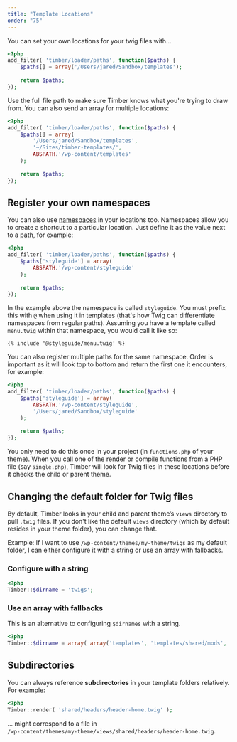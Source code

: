 ```yaml
---
title: "Template Locations"
order: "75"
---
```


You can set your own locations for your twig files with...

```php
<?php
add_filter( 'timber/loader/paths', function($paths) {
	$paths[] = array('/Users/jared/Sandbox/templates');
	
	return $paths;
});
```

Use the full file path to make sure Timber knows what you're trying to draw from. You can also send an array for multiple locations:

```php
<?php
add_filter( 'timber/loader/paths', function($paths) {
	$paths[] = array(
		'/Users/jared/Sandbox/templates',
		'~/Sites/timber-templates/',
		ABSPATH.'/wp-content/templates'
	);
	
	return $paths;
});
```

## Register your own namespaces

You can also use [namespaces](https://symfony.com/doc/current/templating/namespaced_paths.html) in your locations too. Namespaces allow you to create a shortcut to a particular location. Just define it as the value next to a path, for example:

```php
<?php
add_filter( 'timber/loader/paths', function($paths) {
	$paths['styleguide'] = array(
		ABSPATH.'/wp-content/styleguide'
	);
	
	return $paths;
});
```

In the example above the namespace is called `styleguide`. You must prefix this with `@` when using it in templates (that's how Twig can differentiate namespaces from regular paths).
Assuming you have a template called `menu.twig` within that namespace, you would call it like so:

```twig
{% include '@styleguide/menu.twig' %}
```

You can also register multiple paths for the same namespace. Order is important as it will look top to bottom and return the first one it encounters, for example:

```php
<?php
add_filter( 'timber/loader/paths', function($paths) {
	$paths['styleguide'] = array(
		ABSPATH.'/wp-content/styleguide',
		'/Users/jared/Sandbox/styleguide'
	);
	
	return $paths;
});
```

You only need to do this once in your project (in `functions.php` of your theme). When you call one of the render or compile functions from a PHP file (say `single.php`), Timber will look for Twig files in these locations before it checks the child or parent theme.

## Changing the default folder for Twig files

By default, Timber looks in your child and parent theme’s `views` directory to pull `.twig` files. If you don't like the default `views` directory (which by default resides in your theme folder), you can change that.

Example: If I want to use `/wp-content/themes/my-theme/twigs` as my default folder, I can either configure it with a string or use an array with fallbacks.

### Configure with a string

```php
<?php
Timber::$dirname = 'twigs';
```

### Use an array with fallbacks

This is an alternative to configuring `$dirnames` with a string.

```php
<?php
Timber::$dirname = array( array('templates', 'templates/shared/mods', 'twigs', 'views' ) );
```

## Subdirectories

You can always reference **subdirectories** in your template folders relatively. For example:

```php
<?php
Timber::render( 'shared/headers/header-home.twig' );
```
... might correspond to a file in  
`/wp-content/themes/my-theme/views/shared/headers/header-home.twig`.
